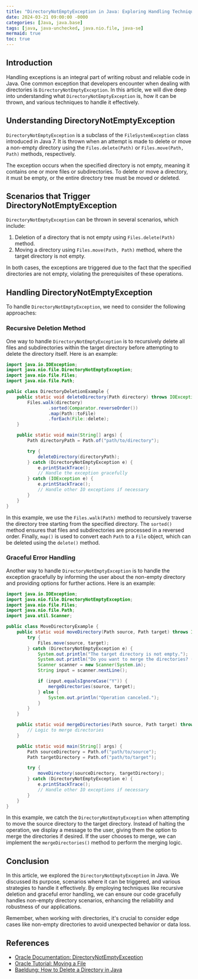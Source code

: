 ```yaml
---
title: "DirectoryNotEmptyException in Java: Exploring Handling Techniques and Best Practices"
date: 2024-03-21 09:00:00 -0000
categories: [Java, java.base]
tags: [java, java-unchecked, java.nio.file, java-se]
mermaid: true
toc: true
---
```



## Introduction
Handling exceptions is an integral part of writing robust and reliable code in Java. One common exception that developers encounter when dealing with directories is `DirectoryNotEmptyException`. In this article, we will dive deep into understanding what `DirectoryNotEmptyException` is, how it can be thrown, and various techniques to handle it effectively.

## Understanding DirectoryNotEmptyException
`DirectoryNotEmptyException` is a subclass of the `FileSystemException` class introduced in Java 7. It is thrown when an attempt is made to delete or move a non-empty directory using the `Files.delete(Path)` or `Files.move(Path, Path)` methods, respectively.

The exception occurs when the specified directory is not empty, meaning it contains one or more files or subdirectories. To delete or move a directory, it must be empty, or the entire directory tree must be moved or deleted.

## Scenarios that Trigger DirectoryNotEmptyException
`DirectoryNotEmptyException` can be thrown in several scenarios, which include:

1. Deletion of a directory that is not empty using `Files.delete(Path)` method.
2. Moving a directory using `Files.move(Path, Path)` method, where the target directory is not empty.

In both cases, the exceptions are triggered due to the fact that the specified directories are not empty, violating the prerequisites of these operations.

## Handling DirectoryNotEmptyException
To handle `DirectoryNotEmptyException`, we need to consider the following approaches:

### Recursive Deletion Method
One way to handle `DirectoryNotEmptyException` is to recursively delete all files and subdirectories within the target directory before attempting to delete the directory itself. Here is an example:

```java
import java.io.IOException;
import java.nio.file.DirectoryNotEmptyException;
import java.nio.file.Files;
import java.nio.file.Path;

public class DirectoryDeletionExample {
    public static void deleteDirectory(Path directory) throws IOException {
        Files.walk(directory)
                .sorted(Comparator.reverseOrder())
                .map(Path::toFile)
                .forEach(File::delete);
    }

    public static void main(String[] args) {
        Path directoryPath = Path.of("path/to/directory");

        try {
            deleteDirectory(directoryPath);
        } catch (DirectoryNotEmptyException e) {
            e.printStackTrace();
            // Handle the exception gracefully
        } catch (IOException e) {
            e.printStackTrace();
            // Handle other IO exceptions if necessary
        }
    }
}
```

In this example, we use the `Files.walk(Path)` method to recursively traverse the directory tree starting from the specified directory. The `sorted()` method ensures that files and subdirectories are processed in a reversed order. Finally, `map()` is used to convert each `Path` to a `File` object, which can be deleted using the `delete()` method.

### Graceful Error Handling
Another way to handle `DirectoryNotEmptyException` is to handle the exception gracefully by informing the user about the non-empty directory and providing options for further actions. Here is an example:

```java
import java.io.IOException;
import java.nio.file.DirectoryNotEmptyException;
import java.nio.file.Files;
import java.nio.file.Path;
import java.util.Scanner;

public class MoveDirectoryExample {
    public static void moveDirectory(Path source, Path target) throws IOException {
        try {
            Files.move(source, target);
        } catch (DirectoryNotEmptyException e) {
            System.out.println("The target directory is not empty.");
            System.out.println("Do you want to merge the directories? (Y/N)");
            Scanner scanner = new Scanner(System.in);
            String input = scanner.nextLine();

            if (input.equalsIgnoreCase("Y")) {
                mergeDirectories(source, target);
            } else {
                System.out.println("Operation canceled.");
            }
        }
    }

    public static void mergeDirectories(Path source, Path target) throws IOException {
        // Logic to merge directories
    }

    public static void main(String[] args) {
        Path sourceDirectory = Path.of("path/to/source");
        Path targetDirectory = Path.of("path/to/target");

        try {
            moveDirectory(sourceDirectory, targetDirectory);
        } catch (DirectoryNotEmptyException e) {
            e.printStackTrace();
            // Handle other IO exceptions if necessary
        }
    }
}
```

In this example, we catch the `DirectoryNotEmptyException` when attempting to move the source directory to the target directory. Instead of halting the operation, we display a message to the user, giving them the option to merge the directories if desired. If the user chooses to merge, we can implement the `mergeDirectories()` method to perform the merging logic.

## Conclusion
In this article, we explored the `DirectoryNotEmptyException` in Java. We discussed its purpose, scenarios where it can be triggered, and various strategies to handle it effectively. By employing techniques like recursive deletion and graceful error handling, we can ensure our code gracefully handles non-empty directory scenarios, enhancing the reliability and robustness of our applications.

Remember, when working with directories, it's crucial to consider edge cases like non-empty directories to avoid unexpected behavior or data loss.

## References
- [Oracle Documentation: DirectoryNotEmptyException](https://docs.oracle.com/en/java/javase/14/docs/api/java.nio.file.DirectoryNotEmptyException.html)
- [Oracle Tutorial: Moving a File](https://docs.oracle.com/javase/tutorial/essential/io/move.html)
- [Baeldung: How to Delete a Directory in Java](https://www.baeldung.com/java-delete-directory)
